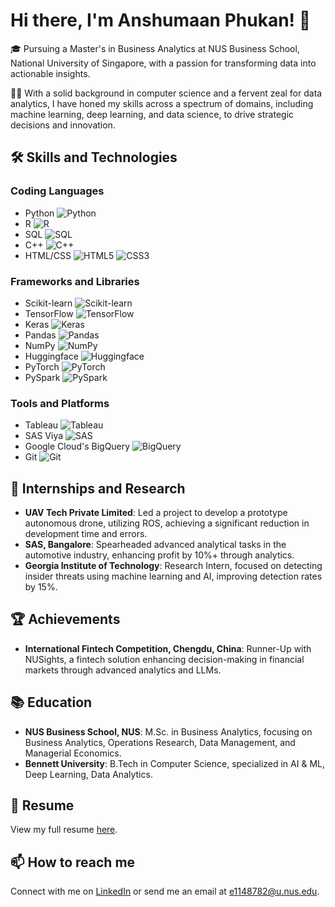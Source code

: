# Hi there, I'm Anshumaan Phukan! 👋

🎓 Pursuing a Master's in Business Analytics at NUS Business School, National University of Singapore, with a passion for transforming data into actionable insights.

👨‍💻 With a solid background in computer science and a fervent zeal for data analytics, I have honed my skills across a spectrum of domains, including machine learning, deep learning, and data science, to drive strategic decisions and innovation.

## 🛠 Skills and Technologies

### Coding Languages

- Python ![Python](https://img.shields.io/badge/-Python-3776AB?style=flat-square&logo=python&logoColor=white)
- R ![R](https://img.shields.io/badge/-R-276DC3?style=flat-square&logo=r&logoColor=white)
- SQL ![SQL](https://img.shields.io/badge/-SQL-4479A1?style=flat-square&logo=mysql&logoColor=white)
- C++ ![C++](https://img.shields.io/badge/-C++-00599C?style=flat-square&logo=cplusplus&logoColor=white)
- HTML/CSS ![HTML5](https://img.shields.io/badge/-HTML5-E34F26?style=flat-square&logo=html5&logoColor=white) ![CSS3](https://img.shields.io/badge/-CSS3-1572B6?style=flat-square&logo=css3&logoColor=white)

### Frameworks and Libraries

- Scikit-learn ![Scikit-learn](https://img.shields.io/badge/-Scikit_learn-F7931E?style=flat-square&logo=scikit-learn&logoColor=white)
- TensorFlow ![TensorFlow](https://img.shields.io/badge/-TensorFlow-FF6F00?style=flat-square&logo=tensorflow&logoColor=white)
- Keras ![Keras](https://img.shields.io/badge/-Keras-D00000?style=flat-square&logo=keras&logoColor=white)
- Pandas ![Pandas](https://img.shields.io/badge/-Pandas-150458?style=flat-square&logo=pandas&logoColor=white)
- NumPy ![NumPy](https://img.shields.io/badge/-NumPy-013243?style=flat-square&logo=numpy&logoColor=white)
- Huggingface ![Huggingface](https://img.shields.io/badge/-Huggingface-yellow?style=flat-square&logo=huggingface&logoColor=white)
- PyTorch ![PyTorch](https://img.shields.io/badge/-PyTorch-EE4C2C?style=flat-square&logo=pytorch&logoColor=white)
- PySpark ![PySpark](https://img.shields.io/badge/-PySpark-E25A1C?style=flat-square&logo=apache-spark&logoColor=white)


### Tools and Platforms

- Tableau ![Tableau](https://img.shields.io/badge/-Tableau-E97627?style=flat-square&logo=tableau&logoColor=white)
- SAS Viya ![SAS](https://img.shields.io/badge/-SAS-1E4F8C?style=flat-square&logo=sas&logoColor=white)
- Google Cloud's BigQuery ![BigQuery](https://img.shields.io/badge/-BigQuery-4285F4?style=flat-square&logo=google-cloud&logoColor=white)
- Git ![Git](https://img.shields.io/badge/-Git-F05032?style=flat-square&logo=git&logoColor=white)

## 💼 Internships and Research

- **UAV Tech Private Limited**: Led a project to develop a prototype autonomous drone, utilizing ROS, achieving a significant reduction in development time and errors.
- **SAS, Bangalore**: Spearheaded advanced analytical tasks in the automotive industry, enhancing profit by 10%+ through analytics.
- **Georgia Institute of Technology**: Research Intern, focused on detecting insider threats using machine learning and AI, improving detection rates by 15%.

## 🏆 Achievements

- **International Fintech Competition, Chengdu, China**: Runner-Up with NUSights, a fintech solution enhancing decision-making in financial markets through advanced analytics and LLMs.

## 📚 Education

- **NUS Business School, NUS**: M.Sc. in Business Analytics, focusing on Business Analytics, Operations Research, Data Management, and Managerial Economics.
- **Bennett University**: B.Tech in Computer Science, specialized in AI & ML, Deep Learning, Data Analytics.



## 📄 Resume

View my full resume [here](https://drive.google.com/drive/u/1/my-driv).

## 📫 How to reach me

Connect with me on [LinkedIn](https://www.linkedin.com/in/anshumaan-phukan-133ba1190/) or send me an email at [e1148782@u.nus.edu](mailto:e1148782@u.nus.edu).

